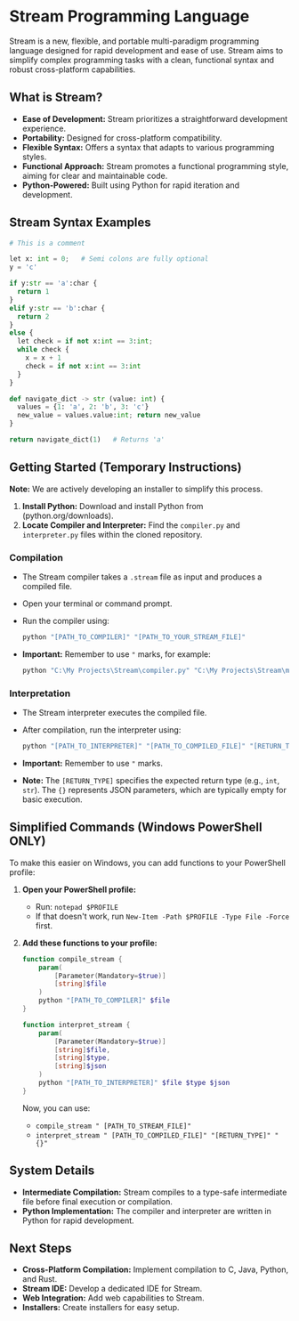 # Stream Programming Language

Stream is a new, flexible, and portable multi-paradigm programming language designed for rapid development and ease of use. Stream aims to simplify complex programming tasks with a clean, functional syntax and robust cross-platform capabilities.

## What is Stream?

* **Ease of Development:** Stream prioritizes a straightforward development experience.
* **Portability:** Designed for cross-platform compatibility.
* **Flexible Syntax:** Offers a syntax that adapts to various programming styles.
* **Functional Approach:** Stream promotes a functional programming style, aiming for clear and maintainable code.
* **Python-Powered:** Built using Python for rapid iteration and development.

## Stream Syntax Examples
```python
# This is a comment

let x: int = 0;   # Semi colons are fully optional
y = 'c'

if y:str == 'a':char {
  return 1
}
elif y:str == 'b':char {
  return 2
}
else {
  let check = if not x:int == 3:int;
  while check {
    x = x + 1
    check = if not x:int == 3:int
  }
}

def navigate_dict -> str (value: int) {
  values = {1: 'a', 2: 'b', 3: 'c'}
  new_value = values.value:int; return new_value
}

return navigate_dict(1)   # Returns 'a'
```

## Getting Started (Temporary Instructions)

**Note:** We are actively developing an installer to simplify this process.

1.  **Install Python:** Download and install Python from (python.org/downloads).
2.  **Locate Compiler and Interpreter:** Find the `compiler.py` and `interpreter.py` files within the cloned repository.

### Compilation

* The Stream compiler takes a `.stream` file as input and produces a compiled file.
* Open your terminal or command prompt.
* Run the compiler using:

    ```powershell
    python "[PATH_TO_COMPILER]" "[PATH_TO_YOUR_STREAM_FILE]"
    ```

* **Important:** Remember to use `"` marks, for example:

    ```powershell
    python "C:\My Projects\Stream\compiler.py" "C:\My Projects\Stream\my program.stream"
    ```

### Interpretation

* The Stream interpreter executes the compiled file.
* After compilation, run the interpreter using:

    ```powershell
    python "[PATH_TO_INTERPRETER]" "[PATH_TO_COMPILED_FILE]" "[RETURN_TYPE]" "{}"
    ```

* **Important:** Remember to use `"` marks.
* **Note:** The `[RETURN_TYPE]` specifies the expected return type (e.g., `int`, `str`). The `{}` represents JSON parameters, which are typically empty for basic execution.

## Simplified Commands (Windows PowerShell ONLY)

To make this easier on Windows, you can add functions to your PowerShell profile:

1.  **Open your PowerShell profile:**
    * Run: `notepad $PROFILE`
    * If that doesn't work, run `New-Item -Path $PROFILE -Type File -Force` first.
2.  **Add these functions to your profile:**

    ```powershell
    function compile_stream {
        param(
            [Parameter(Mandatory=$true)]
            [string]$file
        )
        python "[PATH_TO_COMPILER]" $file
    }

    function interpret_stream {
        param(
            [Parameter(Mandatory=$true)]
            [string]$file,
            [string]$type,
            [string]$json
        )
        python "[PATH_TO_INTERPRETER]" $file $type $json
    }
    ```

    Now, you can use:

    * `compile_stream " [PATH_TO_STREAM_FILE]"`
    * `interpret_stream " [PATH_TO_COMPILED_FILE]" "[RETURN_TYPE]" "{}"`

## System Details

* **Intermediate Compilation:** Stream compiles to a type-safe intermediate file before final execution or compilation.
* **Python Implementation:** The compiler and interpreter are written in Python for rapid development.

## Next Steps

* **Cross-Platform Compilation:** Implement compilation to C, Java, Python, and Rust.
* **Stream IDE:** Develop a dedicated IDE for Stream.
* **Web Integration:** Add web capabilities to Stream.
* **Installers:** Create installers for easy setup.
